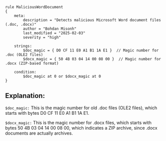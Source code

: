 ```
rule MaliciousWordDocument
{
    meta:
        description = "Detects malicious Microsoft Word document files (.doc, .docx)"
        author = "Bohdan Misonh"
        last_modified = "2025-02-03"
        severity = "high"

    strings:
        $doc_magic = { D0 CF 11 E0 A1 B1 1A E1 }  // Magic number for .doc (OLE2 files)
        $docx_magic = { 50 4B 03 04 14 00 08 00 }  // Magic number for .docx (ZIP-based format)

    condition:
        $doc_magic at 0 or $docx_magic at 0
}
```

## Explanation:

``$doc_magic:`` This is the magic number for old .doc files (OLE2 files), which starts with bytes D0 CF 11 E0 A1 B1 1A E1.

``$docx_magic:`` This is the magic number for .docx files, which starts with bytes 50 4B 03 04 14 00 08 00, which indicates a ZIP archive, since .docx documents are actually archives.
